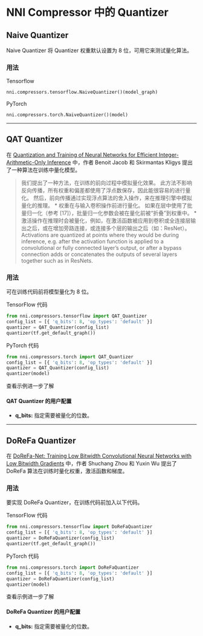 NNI Compressor 中的 Quantizer
===

## Naive Quantizer

Naive Quantizer 将 Quantizer 权重默认设置为 8 位，可用它来测试量化算法。

### 用法
Tensorflow
```python
nni.compressors.tensorflow.NaiveQuantizer()(model_graph)
```
PyTorch
```python
nni.compressors.torch.NaiveQuantizer()(model)
```

***

## QAT Quantizer
在 [Quantization and Training of Neural Networks for Efficient Integer-Arithmetic-Only Inference](http://openaccess.thecvf.com/content_cvpr_2018/papers/Jacob_Quantization_and_Training_CVPR_2018_paper.pdf) 中，作者 Benoit Jacob 和 Skirmantas Kligys 提出了一种算法在训练中量化模型。
> 我们提出了一种方法，在训练的前向过程中模拟量化效果。 此方法不影响反向传播，所有权重和偏差都使用了浮点数保存，因此能很容易的进行量化。 然后，前向传播通过实现浮点算法的舍入操作，来在推理引擎中模拟量化的推理。 * 权重在与输入卷积操作前进行量化。 如果在层中使用了批量归一化（参考 [17]），批量归一化参数会被在量化前被“折叠”到权重中。 * 激活操作在推理时会被量化，例如，在激活函数被应用到卷积或全连接层输出之后，或在增加旁路连接，或连接多个层的输出之后（如：ResNet）。 Activations are quantized at points where they would be during inference, e.g. after the activation function is applied to a convolutional or fully connected layer’s output, or after a bypass connection adds or concatenates the outputs of several layers together such as in ResNets.


### 用法
可在训练代码前将模型量化为 8 位。

TensorFlow 代码
```python
from nni.compressors.tensorflow import QAT_Quantizer
config_list = [{ 'q_bits': 8, 'op_types': 'default' }]
quantizer = QAT_Quantizer(config_list)
quantizer(tf.get_default_graph())
```
PyTorch 代码
```python
from nni.compressors.torch import QAT_Quantizer
config_list = [{ 'q_bits': 8, 'op_types': 'default' }]
quantizer = QAT_Quantizer(config_list)
quantizer(model)
```

查看示例进一步了解

#### QAT Quantizer 的用户配置
* **q_bits:** 指定需要被量化的位数。


***

## DoReFa Quantizer
在 [DoReFa-Net: Training Low Bitwidth Convolutional Neural Networks with Low Bitwidth Gradients](https://arxiv.org/abs/1606.06160) 中，作者 Shuchang Zhou 和 Yuxin Wu 提出了 DoReFa 算法在训练时量化权重，激活函数和梯度。

### 用法
要实现 DoReFa Quantizer，在训练代码前加入以下代码。

TensorFlow 代码
```python
from nni.compressors.tensorflow import DoReFaQuantizer
config_list = [{ 'q_bits': 8, 'op_types': 'default' }]
quantizer = DoReFaQuantizer(config_list)
quantizer(tf.get_default_graph())
```
PyTorch 代码
```python
from nni.compressors.torch import DoReFaQuantizer
config_list = [{ 'q_bits': 8, 'op_types': 'default' }]
quantizer = DoReFaQuantizer(config_list)
quantizer(model)
```

查看示例进一步了解

#### DoReFa Quantizer 的用户配置
* **q_bits:** 指定需要被量化的位数。

